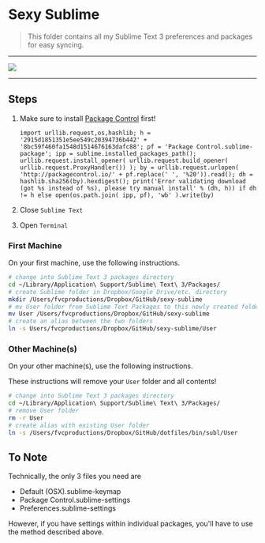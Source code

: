 # Sexy Sublime

> This folder contains all my Sublime Text 3 preferences and packages for easy syncing.

---

<img src="http://i.imgur.com/0EjQtmk.png?1">

---

## Steps

1.  Make sure to install <a href="https://packagecontrol.io/" target="_blank">Package Control</a> first!

    ```text
    import urllib.request,os,hashlib; h = '2915d1851351e5ee549c20394736b442' + '8bc59f460fa1548d1514676163dafc88'; pf = 'Package Control.sublime-package'; ipp = sublime.installed_packages_path(); urllib.request.install_opener( urllib.request.build_opener( urllib.request.ProxyHandler()) ); by = urllib.request.urlopen( 'http://packagecontrol.io/' + pf.replace(' ', '%20')).read(); dh = hashlib.sha256(by).hexdigest(); print('Error validating download (got %s instead of %s), please try manual install' % (dh, h)) if dh != h else open(os.path.join( ipp, pf), 'wb' ).write(by)
    ```

2.  Close `Sublime Text`
3.  Open `Terminal`

### First Machine

On your first machine, use the following instructions.

```bash
# change into Sublime Text 3 packages directory
cd ~/Library/Application\ Support/Sublime\ Text\ 3/Packages/
# create Sublime folder in Dropbox/Google Drive/etc. directory
mkdir /Users/fvcproductions/Dropbox/GitHub/sexy-sublime
# mv User folder from Sublime Text Packages to this newly created folder
mv User /Users/fvcproductions/Dropbox/GitHub/sexy-sublime
# create an alias between the two folders
ln -s Users/fvcproductions/Dropbox/GitHub/sexy-sublime/User
```

### Other Machine(s)

On your other machine(s), use the following instructions.

These instructions will remove your `User` folder and all contents!

```bash
# change into Sublime Text 3 packages directory
cd ~/Library/Application\ Support/Sublime\ Text\ 3/Packages/
# remove User folder
rm -r User
# create alias with existing User folder
ln -s /Users/fvcproductions/Dropbox/GitHub/dotfiles/bin/subl/User
```

## To Note

Technically, the only 3 files you need are

-   Default (OSX).sublime-keymap
-   Package Control.sublime-settings
-   Preferences.sublime-settings

However, if you have settings within individual packages, you'll have to use the method described above.
